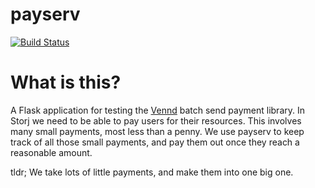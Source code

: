 # payserv

[![Build Status](https://travis-ci.org/Storj/payserv.svg?branch=master)](https://travis-ci.org/Storj/payserv)

# What is this?
A Flask application for testing the [Vennd](http://www.vennd.io/) batch send payment library. In Storj
we need to be able to pay users for their resources. This involves many small payments, most less
than a penny. We use payserv to keep track of all those small payments, and pay them out once they
reach a reasonable amount. 

tldr; We take lots of little payments, and make them into one big one.